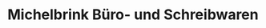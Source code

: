 ---
title: "Michelbrink Büro- und Schreibwaren"
url: /borken/michelbrink-buero-und-schreibwaren/
shop: Schreibwaren
---